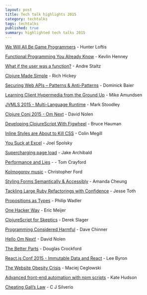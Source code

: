 ```yaml
---
layout: post
title: Tech talk highlights 2015
category: techtalks
tags: techtalks 
published: true
summary: highlighted tech talks 2015
---
```


  [We Will All Be Game Programmers](https://www.youtube.com/watch?v=avwDj3KRuLc) - Hunter Loftis 

  [Functional Programming You Already Know](https://www.youtube.com/watch?v=lNKXTlCOGEc) - Kevlin Henney

  [What if the user was a function?](https://www.youtube.com/watch?v=1zj7M1LnJV4) - Andre Staltz 

  [Clojure Made Simple](https://www.youtube.com/watch?v=VSdnJDO-xdg) - Rich Hickey

  [Securing Web APIs – Patterns & Anti-Patterns](https://vimeo.com/131635255) - Dominick Baier

  [Learning Client Hypermedia from the Ground Up](https://vimeo.com/131642790) - Mike Amundsen

  [JVMLS 2015 - Multi-Language Runtime](https://www.youtube.com/watch?v=kOnyJurioyw&list=PLX8CzqL3ArzUo2dtMurvpUTAaujPMeuuU&index=14) - Mark Stoodley

  [Clojure Conj 2015 - Om Next](https://www.youtube.com/watch?v=MDZpSIngwm4) - David Nolen

  [Developing ClojureScript With Figwheel](https://www.youtube.com/watch?v=j-kj2qwJa_E) - Bruce Hauman 

  [Inline Styles are About to Kill CSS](https://www.youtube.com/watch?v=NoaxsCi13yQ) - Colin Megill

  [You Suck at Excel](https://www.youtube.com/watch?v=0nbkaYsR94c) - Joel Spolsky

  [Supercharging page load](https://www.youtube.com/watch?v=d5_6yHixpsQ) - Jake Archibald

  [Performance and Lies](https://www.youtube.com/watch?v=0tUrbf6Uzu8) - - Tom Crayford

  [Kolmogorov music](https://www.youtube.com/watch?v=Qg3XOfioapI) - Christopher Ford

  [Styling Forms Semantically & Accessibly](https://www.youtube.com/watch?v=j5sVESVbEzo) - Amanda Cheung 

  [Tackling Large Ruby Refactorings with Confidence](https://www.youtube.com/watch?v=Kr82hUeI_qI) - Jesse Toth

  [Propositions as Types](https://www.youtube.com/watch?v=IOiZatlZtGU) - Philip Wadler

  [One Hacker Way](https://www.youtube.com/watch?v=FvMuPtuvP5w) - Eric Meijer

  [ClojureScript for Skeptics](https://www.youtube.com/watch?v=gsffg5xxFQI) - Derek Slager

  [Programming Considered Harmful](https://www.youtube.com/watch?v=VpuVDfSXs-g) - Dave Chinner

  [Hello Om Next!](https://www.youtube.com/watch?v=xz389Ek2eS8) - David Nolen

  [The Better Parts](https://www.youtube.com/watch?v=rhV6hlL_wMc) - Douglas Crockford

  [React.js Conf 2015 - Immutable Data and React](https://www.youtube.com/watch?v=I7IdS-PbEgI) - Lee Byron

  [The Website Obesity Crisis](https://vimeo.com/147806338) - Maciej Ceglowski 

  [Advanced front-end automation with npm scripts](https://www.youtube.com/watch?v=0RYETb9YVrk) - Kate Hudson
  
  [Cheating Gall’s Law](https://vimeo.com/128796804) - C J Silverio
